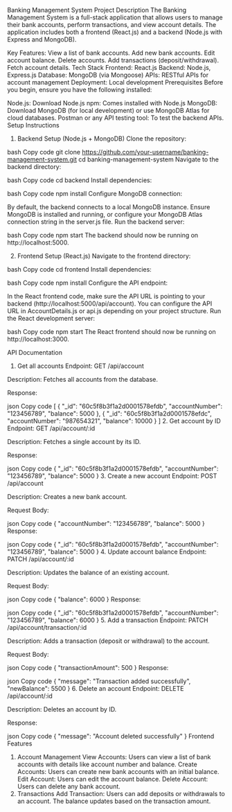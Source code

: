 Banking Management System
Project Description
The Banking Management System is a full-stack application that allows users to manage their bank accounts, perform transactions, and view account details. The application includes both a frontend (React.js) and a backend (Node.js with Express and MongoDB).

Key Features:
View a list of bank accounts.
Add new bank accounts.
Edit account balance.
Delete accounts.
Add transactions (deposit/withdrawal).
Fetch account details.
Tech Stack
Frontend: React.js
Backend: Node.js, Express.js
Database: MongoDB (via Mongoose)
APIs: RESTful APIs for account management
Deployment: Local development
Prerequisites
Before you begin, ensure you have the following installed:

Node.js: Download Node.js
npm: Comes installed with Node.js
MongoDB: Download MongoDB (for local development) or use MongoDB Atlas for cloud databases.
Postman or any API testing tool: To test the backend APIs.
Setup Instructions
1. Backend Setup (Node.js + MongoDB)
Clone the repository:

bash
Copy code
git clone https://github.com/your-username/banking-management-system.git
cd banking-management-system
Navigate to the backend directory:

bash
Copy code
cd backend
Install dependencies:

bash
Copy code
npm install
Configure MongoDB connection:

By default, the backend connects to a local MongoDB instance.
Ensure MongoDB is installed and running, or configure your MongoDB Atlas connection string in the server.js file.
Run the backend server:

bash
Copy code
npm start
The backend should now be running on http://localhost:5000.

2. Frontend Setup (React.js)
Navigate to the frontend directory:

bash
Copy code
cd frontend
Install dependencies:

bash
Copy code
npm install
Configure the API endpoint:

In the React frontend code, make sure the API URL is pointing to your backend (http://localhost:5000/api/account).
You can configure the API URL in AccountDetails.js or api.js depending on your project structure.
Run the React development server:

bash
Copy code
npm start
The React frontend should now be running on http://localhost:3000.

API Documentation
1. Get all accounts
Endpoint: GET /api/account

Description: Fetches all accounts from the database.

Response:

json
Copy code
[
  {
    "_id": "60c5f8b3f1a2d0001578efdb",
    "accountNumber": "123456789",
    "balance": 5000
  },
  {
    "_id": "60c5f8b3f1a2d0001578efdc",
    "accountNumber": "987654321",
    "balance": 10000
  }
]
2. Get account by ID
Endpoint: GET /api/account/:id

Description: Fetches a single account by its ID.

Response:

json
Copy code
{
  "_id": "60c5f8b3f1a2d0001578efdb",
  "accountNumber": "123456789",
  "balance": 5000
}
3. Create a new account
Endpoint: POST /api/account

Description: Creates a new bank account.

Request Body:

json
Copy code
{
  "accountNumber": "123456789",
  "balance": 5000
}
Response:

json
Copy code
{
  "_id": "60c5f8b3f1a2d0001578efdb",
  "accountNumber": "123456789",
  "balance": 5000
}
4. Update account balance
Endpoint: PATCH /api/account/:id

Description: Updates the balance of an existing account.

Request Body:

json
Copy code
{
  "balance": 6000
}
Response:

json
Copy code
{
  "_id": "60c5f8b3f1a2d0001578efdb",
  "accountNumber": "123456789",
  "balance": 6000
}
5. Add a transaction
Endpoint: PATCH /api/account/transaction/:id

Description: Adds a transaction (deposit or withdrawal) to the account.

Request Body:

json
Copy code
{
  "transactionAmount": 500
}
Response:

json
Copy code
{
  "message": "Transaction added successfully",
  "newBalance": 5500
}
6. Delete an account
Endpoint: DELETE /api/account/:id

Description: Deletes an account by ID.

Response:

json
Copy code
{
  "message": "Account deleted successfully"
}
Frontend Features
1. Account Management
View Accounts: Users can view a list of bank accounts with details like account number and balance.
Create Accounts: Users can create new bank accounts with an initial balance.
Edit Account: Users can edit the account balance.
Delete Account: Users can delete any bank account.
2. Transactions
Add Transaction: Users can add deposits or withdrawals to an account. The balance updates based on the transaction amount.